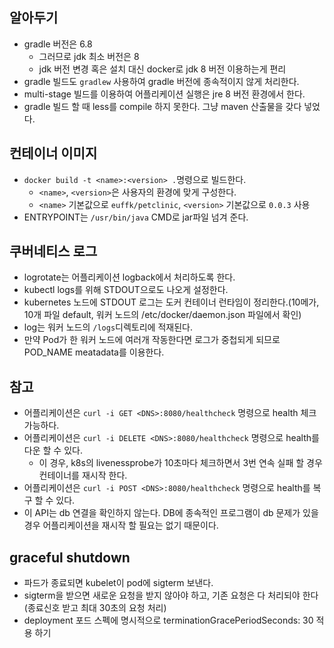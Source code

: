 ## 알아두기
- gradle 버전은 6.8
  - 그러므로 jdk 최소 버전은 8
  - jdk 버전 변경 혹은 설치 대신 docker로 jdk 8 버전 이용하는게 편리
- gradle 빌드도 `gradlew` 사용하여 gradle 버전에 종속적이지 않게 처리한다.
- multi-stage 빌드를 이용하여 어플리케이션 실행은 jre 8 버전 환경에서 한다.
- gradle 빌드 할 때 less를 compile 하지 못한다. 그냥 maven 산출물을 갖다 넣었다.

## 컨테이너 이미지
- `docker build -t <name>:<version> .`명령으로 빌드한다.
  - `<name>`, `<version>`은 사용자의 환경에 맞게 구성한다.
  - `<name>` 기본값으로 `euffk/petclinic`, `<version>` 기본값으로 `0.0.3` 사용
- ENTRYPOINT는 `/usr/bin/java` CMD로 jar파일 넘겨 준다.

## 쿠버네티스 로그
- logrotate는 어플리케이션 logback에서 처리하도록 한다.
- kubectl logs를 위해 STDOUT으로도 나오게 설정한다.
- kubernetes 노드에 STDOUT 로그는 도커 컨테이너 런타임이 정리한다.(10메가, 10개 파일 default, 워커 노드의 /etc/docker/daemon.json 파일에서 확인)
- log는 워커 노드의 `/logs`디렉토리에 적재된다.
- 만약 Pod가 한 워커 노드에 여러개 작동한다면 로그가 중첩되게 되므로 POD_NAME meatadata를 이용한다.

## 참고
- 어플리케이션은 `curl -i GET <DNS>:8080/healthcheck` 명령으로 health 체크 가능하다.
- 어플리케이션은 `curl -i DELETE <DNS>:8080/healthcheck` 명령으로 health를 다운 할 수 있다.
  - 이 경우, k8s의 livenessprobe가 10초마다 체크하면서 3번 연속 실패 할 경우 컨테이너를 재시작 한다.
- 어플리케이션은 `curl -i POST <DNS>:8080/healthcheck` 명령으로 health를 복구 할 수 있다.
- 이 API는 db 연결을 확인하지 않는다. DB에 종속적인 프로그램이 db 문제가 있을 경우 어플리케이션을 재시작 할 필요는 없기 때문이다.

## graceful shutdown
- 파드가 종료되면 kubelet이 pod에 sigterm 보낸다.
- sigterm을 받으면 새로운 요청을 받지 않아야 하고, 기존 요청은 다 처리되야 한다(종료신호 받고 최대 30초의 요청 처리)
- deployment 포드 스펙에 명시적으로 terminationGracePeriodSeconds: 30 적용 하기
